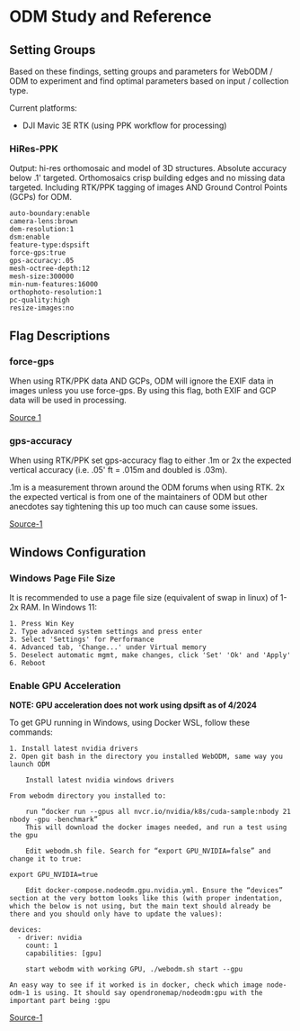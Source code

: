 # ODM Study and Reference

## Setting Groups
Based on these findings, setting groups and parameters for WebODM / ODM to experiment and find optimal parameters based on input / collection type.

Current platforms:
- DJI Mavic 3E RTK (using PPK workflow for processing)

### HiRes-PPK

Output: hi-res orthomosaic and model of 3D structures. Absolute accuracy below .1' targeted. Orthomosaics crisp building edges and no missing data targeted. Including RTK/PPK tagging of images AND Ground Control Points (GCPs) for ODM.

```
auto-boundary:enable
camera-lens:brown 
dem-resolution:1 
dsm:enable
feature-type:dspsift
force-gps:true
gps-accuracy:.05
mesh-octree-depth:12 
mesh-size:300000
min-num-features:16000
orthophoto-resolution:1 
pc-quality:high
resize-images:no 
```

## Flag Descriptions

### force-gps
When using RTK/PPK data AND GCPs, ODM will ignore the EXIF data in images unless you use force-gps. By using this flag, both EXIF and GCP data will be used in processing. 

[Source 1](https://community.opendronemap.org/t/webodm-for-survey-usage/4869)

### gps-accuracy
When using RTK/PPK set gps-accuracy flag to either .1m or 2x the expected vertical accuracy (i.e. .05' ft = .015m and doubled is .03m).

.1m is a measurement thrown around the ODM forums when using RTK. 2x the expected vertical is from one of the maintainers of ODM but other anecdotes say tightening this up too much can cause some issues. 

[Source-1](https://community.opendronemap.org/t/odm-settings-gps-accuracy-and-textering-nadir-weight/11059)

## Windows Configuration

### Windows Page File Size

It is recommended to use a page file size (equivalent of swap in linux) of 1-2x RAM. In Windows 11:
```
1. Press Win Key
2. Type advanced system settings and press enter
3. Select 'Settings' for Performance
4. Advanced tab, 'Change...' under Virtual memory
5. Deselect automatic mgmt, make changes, click 'Set' 'Ok' and 'Apply'
6. Reboot
```

### Enable GPU Acceleration
**NOTE: GPU acceleration does not work using dpsift as of 4/2024**

To get GPU running in Windows, using Docker WSL, follow these commands:
```
1. Install latest nvidia drivers
2. Open git bash in the directory you installed WebODM, same way you launch ODM

    Install latest nvidia windows drivers

From webodm directory you installed to:

    run “docker run --gpus all nvcr.io/nvidia/k8s/cuda-sample:nbody 21 nbody -gpu -benchmark”
    This will download the docker images needed, and run a test using the gpu

    Edit webodm.sh file. Search for “export GPU_NVIDIA=false” and change it to true:

export GPU_NVIDIA=true

    Edit docker-compose.nodeodm.gpu.nvidia.yml. Ensure the “devices” section at the very bottom looks like this (with proper indentation, which the below is not using, but the main text should already be there and you should only have to update the values):

devices:
  - driver: nvidia
    count: 1
    capabilities: [gpu]

    start webodm with working GPU, ./webodm.sh start --gpu

An easy way to see if it worked is in docker, check which image node-odm-1 is using. It should say opendronemap/nodeodm:gpu with the important part being :gpu
```

[Source-1](https://community.opendronemap.org/t/windows-docker-gpu/15209/6)
